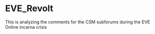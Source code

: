 # EVE_Revolt
This is analyzing the comments for the CSM subforums during the EVE Online incarna crisis
